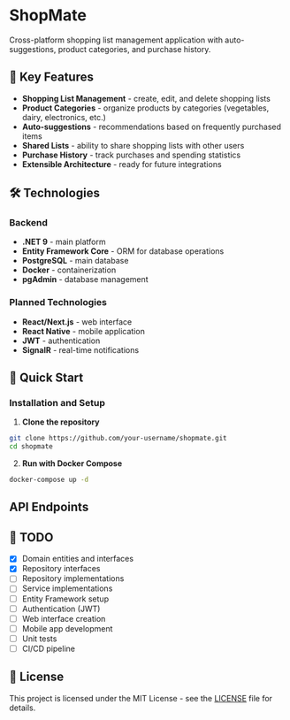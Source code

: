 # ShopMate

Cross-platform shopping list management application with auto-suggestions, product categories, and purchase history.

## 🚀 Key Features

- **Shopping List Management** - create, edit, and delete shopping lists
- **Product Categories** - organize products by categories (vegetables, dairy, electronics, etc.)
- **Auto-suggestions** - recommendations based on frequently purchased items
- **Shared Lists** - ability to share shopping lists with other users
- **Purchase History** - track purchases and spending statistics
- **Extensible Architecture** - ready for future integrations

## 🛠️ Technologies

### Backend
- **.NET 9** - main platform
- **Entity Framework Core** - ORM for database operations
- **PostgreSQL** - main database
- **Docker** - containerization
- **pgAdmin** - database management

### Planned Technologies
- **React/Next.js** - web interface
- **React Native** - mobile application
- **JWT** - authentication
- **SignalR** - real-time notifications

## 🚀 Quick Start

### Installation and Setup

1. **Clone the repository**
```bash
git clone https://github.com/your-username/shopmate.git
cd shopmate
```

2. **Run with Docker Compose**
```bash
docker-compose up -d
```

## API Endpoints

## 📝 TODO

- [x] Domain entities and interfaces
- [x] Repository interfaces
- [ ] Repository implementations
- [ ] Service implementations
- [ ] Entity Framework setup
- [ ] Authentication (JWT)
- [ ] Web interface creation
- [ ] Mobile app development
- [ ] Unit tests
- [ ] CI/CD pipeline

## 📄 License

This project is licensed under the MIT License - see the [LICENSE](LICENSE) file for details.
